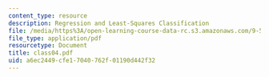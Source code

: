 ```yaml
---
content_type: resource
description: Regression and Least-Squares Classification
file: /media/https%3A/open-learning-course-data-rc.s3.amazonaws.com/9-520-statistical-learning-theory-and-applications-spring-2003/a6ec2449cfe17040762f01190d442f32_class04.pdf
file_type: application/pdf
resourcetype: Document
title: class04.pdf
uid: a6ec2449-cfe1-7040-762f-01190d442f32
---
```


